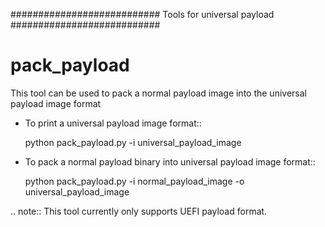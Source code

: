 ###########################
Tools for universal payload
###########################


pack_payload
============
  This tool can be used to pack a normal payload image into the universal
  payload image format

  * To print a universal payload image format::

    python pack_payload.py -i universal_payload_image

  * To pack a normal payload binary into universal payload image format::

    python pack_payload.py -i normal_payload_image -o universal_payload_image

  .. note::
    This tool currently only supports UEFI payload format.

